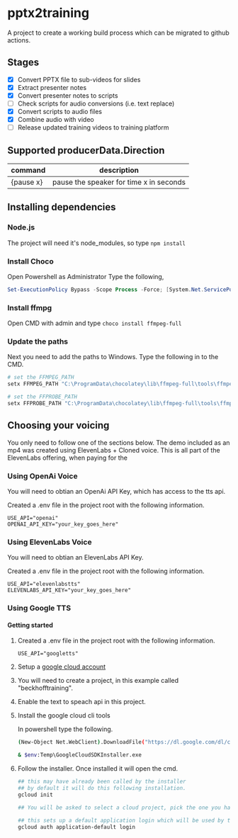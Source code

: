 # pptx2training

A project to create a working build process which can be migrated to github actions.

## Stages

- [x] Convert PPTX file to sub-videos for slides
- [x] Extract presenter notes
- [x] Convert presenter notes to scripts
- [ ] Check scripts for audio conversions (i.e. text replace)
- [x] Convert scripts to audio files
- [x] Combine audio with video
- [ ] Release updated training videos to training platform

## Supported producerData.Direction

| command   | description                             |
| --------- | --------------------------------------- |
| {pause x} | pause the speaker for time x in seconds |

## Installing dependencies

### Node.js

The project will need it's node_modules, so type `npm install`

### Install Choco

Open Powershell as Administrator
Type the following,

```powershell
Set-ExecutionPolicy Bypass -Scope Process -Force; [System.Net.ServicePointManager]::SecurityProtocol = [System.Net.ServicePointManager]::SecurityProtocol -bor 3072; iex ((New-Object System.Net.WebClient).DownloadString('https://community.chocolatey.org/install.ps1'))
```

### Install ffmpg

Open CMD with admin and type `choco install ffmpeg-full`

### Update the paths

Next you need to add the paths to Windows. Type the following in to the CMD.

```bash
# set the FFMPEG_PATH
setx FFMPEG_PATH "C:\ProgramData\chocolatey\lib\ffmpeg-full\tools\ffmpeg\bin\ffmpeg.exe"

# set the FFPROBE_PATH
setx FFPROBE_PATH "C:\ProgramData\chocolatey\lib\ffmpeg-full\tools\ffmpeg\bin\ffprobe.exe"
```

## Choosing your voicing

You only need to follow one of the sections below. The demo included as an mp4 was created using ElevenLabs + Cloned voice. This is all part of the ElevenLabs offering, when paying for the

### Using OpenAi Voice

You will need to obtian an OpenAi API Key, which has access to the tts api.

Created a .env file in the project root with the following information.

```
USE_API="openai"
OPENAI_API_KEY="your_key_goes_here"
```

### Using ElevenLabs Voice

You will need to obtian an ElevenLabs API Key.

Created a .env file in the project root with the following information.

```
USE_API="elevenlabstts"
ELEVENLABS_API_KEY="your_key_goes_here"
```

### Using Google TTS

#### Getting started

1. Created a .env file in the project root with the following information.

   ```
   USE_API="googletts"
   ```

2. Setup a [google cloud account](https://cloud.google.com/)

3. You will need to create a project, in this example called "beckhofftraining".

4. Enable the text to speach api in this project.

5. Install the google cloud cli tools

   In powershell type the following.

   ```bash
   (New-Object Net.WebClient).DownloadFile("https://dl.google.com/dl/cloudsdk/channels/rapid/GoogleCloudSDKInstaller.exe", "$env:Temp\GoogleCloudSDKInstaller.exe")

   & $env:Temp\GoogleCloudSDKInstaller.exe
   ```

6. Follow the installer. Once installed it will open the cmd.

   ```bash
   ## this may have already been called by the installer
   ## by default it will do this following installation.
   gcloud init

   ## You will be asked to select a cloud project, pick the one you have made in the previous steps, i.e. beckhofftraining

   ## this sets up a default application login which will be used by this app
   gcloud auth application-default login
   ```
